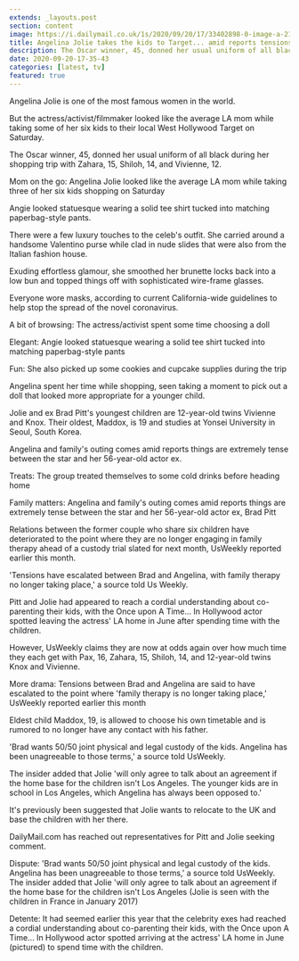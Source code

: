 ```yaml
---
extends: _layouts.post
section: content
image: https://i.dailymail.co.uk/1s/2020/09/20/17/33402898-0-image-a-21_1600619121416.jpg 
title: Angelina Jolie takes the kids to Target... amid reports tensions have escalated with ex Brad Pitt 
description: The Oscar winner, 45, donned her usual uniform of all black during her shopping trip with Zahara, 15, Shiloh, 14, and Vivienne, 12. 
date: 2020-09-20-17-35-43 
categories: [latest, tv] 
featured: true 
--- 
```

Angelina Jolie is one of the most famous women in the world.

But the actress/activist/filmmaker looked like the average LA mom while taking some of her six kids to their local West Hollywood Target on Saturday.

The Oscar winner, 45, donned her usual uniform of all black during her shopping trip with Zahara, 15, Shiloh, 14, and Vivienne, 12.

Mom on the go: Angelina Jolie looked like the average LA mom while taking three of her six kids shopping on Saturday

Angie looked statuesque wearing a solid tee shirt tucked into matching paperbag-style pants. 

There were a few luxury touches to the celeb's outfit. She carried around a handsome Valentino purse while clad in nude slides that were also from the Italian fashion house. 

Exuding effortless glamour, she smoothed her brunette locks back into a low bun and topped things off with sophisticated wire-frame glasses. 

Everyone wore masks, according to current California-wide guidelines to help stop the spread of the novel coronavirus. 

A bit of browsing: The actress/activist spent some time choosing a doll 

Elegant: Angie looked statuesque wearing a solid tee shirt tucked into matching paperbag-style pants

Fun: She also picked up some cookies and cupcake supplies during the trip

Angelina spent her time while shopping, seen taking a moment to pick out a doll that looked more appropriate for a younger child.

Jolie and ex Brad Pitt's youngest children are 12-year-old twins Vivienne and Knox. Their oldest, Maddox, is 19 and studies at Yonsei University in Seoul, South Korea.

Angelina and family's outing comes amid reports things are extremely tense between the star and her 56-year-old actor ex.

Treats: The group treated themselves to some cold drinks before heading home

Family matters: Angelina and family's outing comes amid reports things are extremely tense between the star and her 56-year-old actor ex, Brad Pitt

Relations between the former couple who share six children have deteriorated to the point where they are no longer engaging in family therapy ahead of a custody trial slated for next month, UsWeekly reported earlier this month.

'Tensions have escalated between Brad and Angelina, with family therapy no longer taking place,' a source told Us Weekly. 

Pitt and Jolie had appeared to reach a cordial understanding about co-parenting their kids, with the Once upon A Time... In Hollywood actor spotted leaving the actress' LA home in June after spending time with the children.

However, UsWeekly claims they are now at odds again over how much time they each get with Pax, 16, Zahara, 15, Shiloh, 14, and 12-year-old twins Knox and Vivienne. 

More drama: Tensions between Brad and Angelina are said to have escalated to the point where 'family therapy is no longer taking place,' UsWeekly reported earlier this month

Eldest child Maddox, 19, is allowed to choose his own timetable and is rumored to no longer have any contact with his father. 

'Brad wants 50/50 joint physical and legal custody of the kids. Angelina has been unagreeable to those terms,' a source told UsWeekly.

The insider added that Jolie 'will only agree to talk about an agreement if the home base for the children isn't Los Angeles. The younger kids are in school in Los Angeles, which Angelina has always been opposed to.'

It's previously been suggested that Jolie wants to relocate to the UK and base the children with her there.

DailyMail.com has reached out representatives for Pitt and Jolie seeking comment. 

Dispute: 'Brad wants 50/50 joint physical and legal custody of the kids. Angelina has been unagreeable to those terms,' a source told UsWeekly. The insider added that Jolie 'will only agree to talk about an agreement if the home base for the children isn't Los Angeles (Jolie is seen with the children in France in January 2017)

Detente: It had seemed earlier this year that the celebrity exes had reached a cordial understanding about co-parenting their kids, with the Once upon A Time... In Hollywood actor spotted arriving at the actress' LA home in June (pictured) to spend time with the children.

